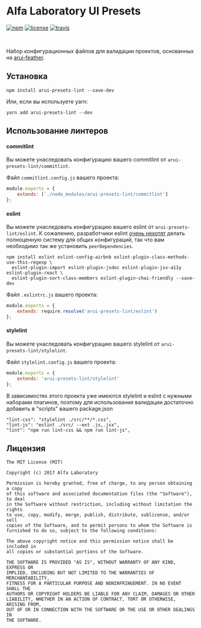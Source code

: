 Alfa Laboratory UI Presets
==========================

[![npm][npm-img]][npm]
[![license][license-img]][license]
[![travis][travis-img]][travis]

[license]:         https://opensource.org/licenses/MIT
[license-img]:     https://img.shields.io/badge/License-MIT-brightgreen.svg
[npm-img]:         https://img.shields.io/npm/v/arui-presets-lint.svg
[npm]:             https://www.npmjs.org/package/arui-presets-lint
[travis]:          https://travis-ci.org/alfa-laboratory/arui-presets-lint?branch=master
[travis-img]:      https://img.shields.io/travis/alfa-laboratory/arui-presets-lint/master.svg?label=unix

<br />

Набор конфигурационных файлов для валидации проектов, основанных на [arui-feather](https://github.com/alfa-laboratory/arui-feather).

Установка
---------
```
npm install arui-presets-lint --save-dev
```

Или, если вы используете yarn:
```
yarn add arui-presets-lint --dev
```

Использование линтеров
----------------------

#### commitlint
Вы можете унаследовать конфигурацию вашего commitlint от `arui-presets-lint/commitlint`.


Файл `commitlint.config.js` вашего проекта:
```js
module.exports = {
    extends: ['./node_modules/arui-presets-lint/commitlint']
};
```


#### eslint
Вы можете унаследовать конфигурацию вашего eslint от `arui-presets-lint/eslint`.
К сожалению, разработчики eslint [очень нехотят](https://github.com/eslint/eslint/issues/3458) делать полноценную систему для общих конфигураций, так что вам 
необходимо так же установить `peerDependencies`.

```
npm install eslint eslint-config-airbnb eslint-plugin-class-methods-use-this-regexp \
  eslint-plugin-import eslint-plugin-jsdoc eslint-plugin-jsx-a11y eslint-plugin-react \
  eslint-plugin-sort-class-members eslint-plugin-chai-friendly --save-dev
```


Файл `.eslintrc.js` вашего проекта:
```js
module.exports = {
    extends: require.resolve('arui-presets-lint/eslint')
};
```

#### stylelint
Вы можете унаследовать конфигурацию вашего stylelint от `arui-presets-lint/stylelint`.


Файл `stylelint.config.js` вашего проекта:
```js
module.exports = {
    extends: 'arui-presets-lint/stylelint'
};
```

В зависимостях этого проекта уже имеются stylelint и eslint с нужными наборами плагинов, поэтому
для использования валидации достаточно добавить в "scripts" вашего package.json
```
"lint-css": "stylelint ./src/**/*.css",
"lint-js": "eslint ./src/ --ext .js,.jsx",
"lint": "npm run lint-css && npm run lint-js",
```

Лицензия
--------

```
The MIT License (MIT)

Copyright (c) 2017 Alfa Laboratory

Permission is hereby granted, free of charge, to any person obtaining a copy
of this software and associated documentation files (the "Software"), to deal
in the Software without restriction, including without limitation the rights
to use, copy, modify, merge, publish, distribute, sublicense, and/or sell
copies of the Software, and to permit persons to whom the Software is
furnished to do so, subject to the following conditions:

The above copyright notice and this permission notice shall be included in
all copies or substantial portions of the Software.

THE SOFTWARE IS PROVIDED "AS IS", WITHOUT WARRANTY OF ANY KIND, EXPRESS OR
IMPLIED, INCLUDING BUT NOT LIMITED TO THE WARRANTIES OF MERCHANTABILITY,
FITNESS FOR A PARTICULAR PURPOSE AND NONINFRINGEMENT. IN NO EVENT SHALL THE
AUTHORS OR COPYRIGHT HOLDERS BE LIABLE FOR ANY CLAIM, DAMAGES OR OTHER
LIABILITY, WHETHER IN AN ACTION OF CONTRACT, TORT OR OTHERWISE, ARISING FROM,
OUT OF OR IN CONNECTION WITH THE SOFTWARE OR THE USE OR OTHER DEALINGS IN
THE SOFTWARE.
```
